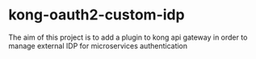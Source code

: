 # kong-oauth2-custom-idp
The aim of this project is to add a plugin to kong api gateway in order to manage external IDP for microservices authentication
